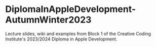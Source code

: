 # DiplomaInAppleDevelopment-AutumnWinter2023
Lecture slides, wiki and examples from Block 1 of the Creative Coding Institute's 2023/2024 Diploma in Apple Development.
